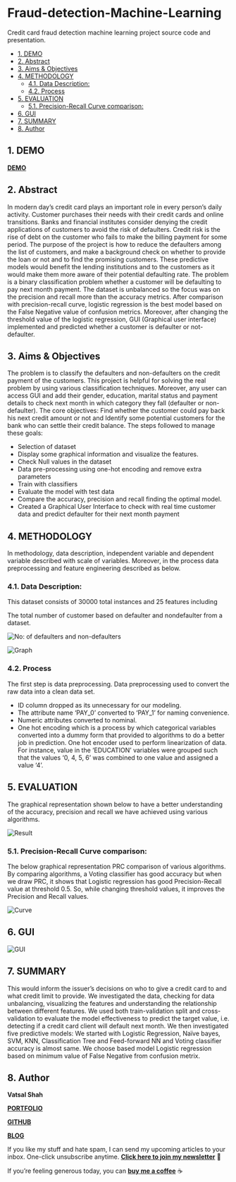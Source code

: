 # Fraud-detection-Machine-Learning
Credit card fraud detection machine learning project source code and presentation.

<!-- TOC -->

- [1. DEMO](#1-demo)
- [2. Abstract](#2-abstract)
- [3. Aims & Objectives](#3-aims--objectives)
- [4. METHODOLOGY](#4-methodology)
  - [4.1. Data Description:](#41-data-description)
  - [4.2. Process](#42-process)
- [5. EVALUATION](#5-evaluation)
  - [5.1. Precision-Recall Curve comparison:](#51-precision-recall-curve-comparison)
- [6. GUI](#6-gui)
- [7. SUMMARY](#7-summary)
- [8. Author](#8-author)

<!-- /TOC -->

<a id="markdown-1-demo" name="1-demo"></a>
## 1. DEMO

[**DEMO**](./Project%20DEMO%20Video.mp4')

<a id="markdown-2-abstract" name="2-abstract"></a>
## 2. Abstract
In modern day’s credit card plays an important role in every person’s daily activity. Customer purchases their needs with their credit cards and online transitions. Banks and financial institutes consider denying the credit applications of customers to avoid the risk of defaulters. Credit risk is the rise of debt on the customer who fails to make the billing payment for some period. The purpose of the project is how to reduce the defaulters among the list of customers, and make a background check on whether to provide the loan or not and to find the promising customers. These predictive models would benefit the lending institutions and to the customers as it would make them more aware of their potential defaulting rate. The problem is a binary classification problem whether a customer will be defaulting to pay next month payment. The dataset is unbalanced so the focus was on the precision and recall more than the accuracy metrics. After comparison with precision-recall curve, logistic regression is the best model based on the False Negative value of confusion metrics. Moreover, after changing the threshold value of the logistic regression, GUI (Graphical user interface) implemented and predicted whether a customer is defaulter or not-defaulter.

<a id="markdown-3-aims--objectives" name="3-aims--objectives"></a>
## 3. Aims & Objectives
The problem is to classify the defaulters and non-defaulters on the credit payment of the customers. This project is helpful for solving the real problem by using various classification techniques. Moreover, any user can access GUI and add their gender, education, marital status and payment details to check next month in which category they fall (defaulter or non-defaulter).
The core objectives: Find whether the customer could pay back his next credit amount or not and Identify some potential customers for the bank who can settle their credit balance.
The steps followed to manage these goals:
- Selection of dataset
- Display some graphical information and visualize the features.
- Check Null values in the dataset
- Data pre-processing using one-hot encoding and remove extra parameters
- Train with classifiers
- Evaluate the model with test data
- Compare the accuracy, precision and recall finding the optimal model.
- Created a Graphical User Interface to check with real time customer data and predict defaulter for their next month payment

<a id="markdown-4-methodology" name="4-methodology"></a>
## 4. METHODOLOGY

In methodology, data description, independent variable and dependent variable described with scale of variables. Moreover, in the process data preprocessing and feature engineering described as below. 

<a id="markdown-41-data-description" name="41-data-description"></a>
### 4.1. Data Description:
This dataset consists of 30000 total instances and 25 features
including
 
The total number of customer based on defaulter and nondefaulter
from a dataset.

![No: of defaulters and non-defaulters]('./../graph/1.1.png')

![Graph](graph/6.png)

<a id="markdown-42-process" name="42-process"></a>
### 4.2. Process

The first step is data preprocessing. Data preprocessing used to
convert the raw data into a clean data set.
- ID column dropped as its unnecessary for our modeling.
- The attribute name ‘PAY_0’ converted to ‘PAY_1’ for naming convenience.
- Numeric attributes converted to nominal.
- One hot encoding which is a process by which categorical variables converted into a dummy form that provided to algorithms to do a better job in prediction. One hot encoder used to perform linearization of data. For instance, value in the ‘EDUCATION’ variables were grouped such that the values ‘0, 4, 5, 6’ was combined to one value and assigned a value ‘4’.

<a id="markdown-5-evaluation" name="5-evaluation"></a>
## 5. EVALUATION
The graphical representation shown below to have a better
understanding of the accuracy, precision and recall we have
achieved using various algorithms.

![Result](graph/h1.png)

<a id="markdown-51-precision-recall-curve-comparison" name="51-precision-recall-curve-comparison"></a>
### 5.1. Precision-Recall Curve comparison:
The below graphical representation PRC comparison of various
algorithms. By comparing algorithms, a Voting classifier has
good accuracy but when we draw PRC, it shows that Logistic
regression has good Precision-Recall value at threshold 0.5. So,
while changing threshold values, it improves the Precision and
Recall values.

![Curve](graph/h3.png)

<a id="markdown-6-gui" name="6-gui"></a>
## 6. GUI

![GUI](./graph/img.png)

<a id="markdown-7-summary" name="7-summary"></a>
## 7. SUMMARY

This would inform the issuer’s decisions on who to give a credit card to and what credit limit to provide. We investigated the data,
checking for data unbalancing, visualizing the features and understanding the relationship between different features. We used both train-validation split and cross-validation to evaluate the model effectiveness to predict the target value, i.e. detecting if a credit card client will default next month. We then investigated five predictive models: We started with Logistic Regression, Naïve bayes, SVM, KNN, Classification Tree and Feed-forward NN and Voting classifier accuracy is almost same. We choose based model Logistic regression based on minimum value of False Negative from confusion metrix.

<a id="markdown-8-author" name="8-author"></a>
## 8. Author

**Vatsal Shah**

[**PORTFOLIO**](https://vatsalshah.in)

[**GITHUB**](https://github.com/vatsal2210)

[**BLOG**](https://medium.com/@vatsalshah2210)

If you like my stuff and hate spam, I can send my upcoming articles to your inbox. One-click unsubscribe anytime.
[**Click here to join my newsletter**](https://vatsalshah.substack.com/subscribe) 💌

If you’re feeling generous today, you can [**buy me a coffee**](https://www.buymeacoffee.com/vatsalshah) ☕
